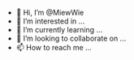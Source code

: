 - 👋 Hi, I’m @MiewWie
- 👀 I’m interested in ...
- 🌱 I’m currently learning ...
- 💞️ I’m looking to collaborate on ...
- 📫 How to reach me ...

<!---
MiewWie/MiewWie is a ✨ special ✨ repository because its `README.md` (this file) appears on your GitHub profile.
You can click the Preview link to take a look at your changes.
--->
